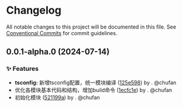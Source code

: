 # Changelog

All notable changes to this project will be documented in this file.
See [Conventional Commits](https://conventionalcommits.org) for commit guidelines.

## 0.0.1-alpha.0 (2024-07-14)

### ✨ Features

* **tsconfig:** 新增tsconfig配置，统一模块编译 ([125e598](https://github.com/142vip/core-x/commit/125e5985c59e69a24ae782f6c2ca422f096546b4)) by . @chufan
* 优化各模块基本代码和结构，增加build命令 ([1ecfc1e](https://github.com/142vip/core-x/commit/1ecfc1e58d894041e1909f12b4dcac58192f7bbf)) by . @chufan
* 初始化模块 ([521199a](https://github.com/142vip/core-x/commit/521199a00f9a6eac926778df029f3bf717aed57c)) by . @chufan
